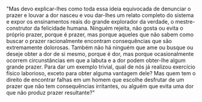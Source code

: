 "Mas devo explicar-lhes como toda essa ideia equivocada de denunciar o prazer e louvar a dor nasceu e vou 
dar-lhes um relato completo do sistema e expor os ensinamentos reais do grande explorador da verdade,
o mestre-construtor da felicidade humana. Ninguém rejeita, não gosta ou evita o próprio prazer,
porque é prazer, mas porque aqueles que não sabem como buscar o prazer racionalmente encontram
consequências que são extremamente dolorosas. Também não há ninguém que ame ou busque ou
deseje obter a dor de si mesmo, porque é dor, mas porque ocasionalmente ocorrem
 circunstâncias em que a labuta e a dor podem obter-lhe algum grande prazer. 
 Para dar um exemplo trivial, qual de nós já realizou exercício físico laborioso,
  exceto para obter alguma vantagem dele? Mas quem tem o direito de encontrar 
  falhas em um homem que escolhe desfrutar de um prazer que não tem
   consequências irritantes, ou alguém que evita uma dor que não produz prazer resultante?"